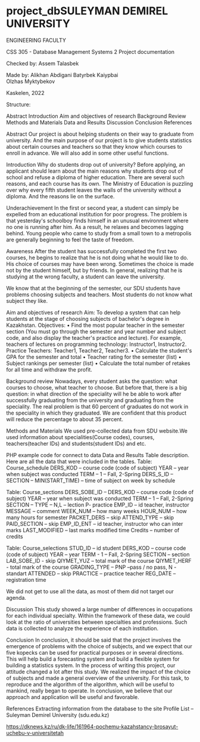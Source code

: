 # project_dbSULEYMAN DEMIREL UNIVERSITY
ENGINEERING FACULTY





CSS 305 - Database Management Systems 2
Project documentation






Checked by: Assem Talasbek

Made by: Alikhan Abdigani
       Batyrbek Kaiypbai	       
	       Olzhas Myktybekov








Kaskelen, 2022


Structure:

Abstract
Introduction
Aim and objectives of research
Background Review 
Methods and Materials
Data and Results
Discussion
Conclusion
References			

Abstract
Our project is about helping students on their way to graduate from university. And the main purpose of our project is to give students statistics about certain courses and teachers so that they know which courses to enroll in advance. We will also add in some other useful functions.


Introduction
	Why do students drop out of university?
Before applying, an applicant should learn about the main reasons why students drop out of school and refuse a diploma of higher education. There are several such reasons, and each course has its own. The Ministry of Education is puzzling over why every fifth student leaves the walls of the university without a diploma. And the reasons lie on the surface.

Underachievement
In the first or second year, a student can simply be expelled from an educational institution for poor progress. The problem is that yesterday's schoolboy finds himself in an unusual environment where no one is running after him. As a result, he relaxes and becomes lagging behind. Young people who came to study from a small town to a metropolis are generally beginning to feel the taste of freedom.

Awareness
After the student has successfully completed the first two courses, he begins to realize that he is not doing what he would like to do. His choice of courses may have been wrong. Sometimes the choice is made not by the student himself, but by friends. In general, realizing that he is studying at the wrong faculty, a student can leave the university.

We know that at the beginning of the semester, our SDU students have problems choosing subjects and teachers. Most students do not know what subject they like.


Aim and objectives of research
Aim:  To develop a system that can help students at the stage of choosing subjects of bachelor's degree in Kazakhstan.
Objectives: 
     • Find the most popular teacher in the semester section (You must go through the semester and year number and subject code, and also display the teacher's practice and lecture). For example, teachers of lectures on programming technology: Instructor1, Instructor2. Practice Teachers: Teacher1, Teacher2, Teacher3.
• Calculate the student's GPA for the semester and total
• Teacher rating for the semester (list)
• Subject rankings per semester (list)
• Calculate the total number of retakes for all time and withdraw the profit.

Background review
Nowadays, every student asks the question: what courses to choose, what teacher to choose. But before that, there is a big question: in what direction of the speciality will he be able to work after successfully graduating from the university and graduating from the speciality. The real problem is that 60 percent of graduates do not work in the speciality in which they graduated. We are confident that this product will reduce the percentage to about 35 percent.

Methods and Materials
 We used pre-collected data from SDU website.We used information about specialities(Course codes), courses, teachers(teacher IDs) and students(student IDs) and etc.

PHP example code for connect to data
Data and Results
Table description.
Here are all the data that were included in the tables.
Table: Course_schedule
DERS_KOD – course code (code of subject)
YEAR – year when subject was conducted
TERM – 1 – Fall, 2-Spring
DERS_S_ID – 
SECTION – 
MIN(START_TIME) – time of subject on week by schedule

Table: Course_sections
DERS_SOBE_ID –
DERS_KOD – course code (code of subject)
YEAR – year when subject was conducted
TERM – 1 – Fall, 2-Spring
SECTION – 
TYPE – N,L – lection P- practice
EMP_ID – id teacher, instructor
MESSAGE – comment
WEEK_NUM – how many weeks 
HOUR_NUM – how many hours for semester
PACKET_DERS – skip
ATTEND_TYPE – skip
PAID_SECTION – skip
EMP_ID_ENT – id teacher, instructor who can inter marks
LAST_MODIFIED – last marks modified time
Credits – number of credits

Table: Course_selections
STUD_ID – id student
DERS_KOD – course code (code of subject)
YEAR – year
TERM - 1 – Fall, 2-Spring
SECTION – section
LAB_SOBE_ID - skip
QIYMET_YUZ – total mark of the course
QIYMET_HERF - total mark of the course
GRADING_TYPE – PNP –pass / no pass, N - standart
ATTENDED – skip
PRACTICE – practice teacher
REG_DATE – registration time

We did not get to use all the data, as most of them did not target our agenda.

Discussion
This study showed a large number of differences in occupations for each individual specialty. Within the framework of these data, we could look at the ratio of universities between specialties and professions. Such data is collected to analyze the experience of each institution.



Conclusion
In conclusion, it should be said that the project involves the emergence of problems with the choice of subjects, and we expect that our five kopecks can be used for practical purposes or in several directions. This will help build a forecasting system and build a flexible system for building a statistics system. In the process of writing this project, our attitude changed a lot after this study. We realized the impact of the choice of subjects and made a general overview of the university. For this task, to reproduce and the algorithm of the algorithm, which will be useful to mankind, really began to operate. In conclusion, we believe that our approach and application will be useful and favorable.

References 
Extracting information from the database to the site
Profile List – Suleyman Demirel University (sdu.edu.kz)

https://dknews.kz/ru/dk-life/161964-pochemu-kazahstancy-brosayut-uchebu-v-universitetah

